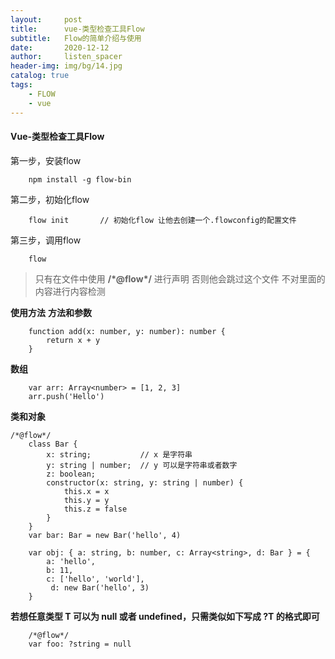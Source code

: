 ```yaml
---
layout:     post
title:      vue-类型检查工具Flow
subtitle:   Flow的简单介绍与使用
date:       2020-12-12
author:     listen_spacer
header-img: img/bg/14.jpg
catalog: true
tags:
    - FLOW
    - vue
---
```


#### Vue-类型检查工具Flow
第一步，安装flow
```
    npm install -g flow-bin
```

第二步，初始化flow
```
    flow init       // 初始化flow 让他去创建一个.flowconfig的配置文件
```

第三步，调用flow
```
    flow
```

>只有在文件中使用 **/\*@flow\*/** 进行声明 
>否则他会跳过这个文件
>不对里面的内容进行内容检测

**使用方法**
**方法和参数**
```
    function add(x: number, y: number): number {
        return x + y
    }
```

**数组**
```
    var arr: Array<number> = [1, 2, 3]
    arr.push('Hello')
```

**类和对象**
```
/*@flow*/
    class Bar {
        x: string;           // x 是字符串
        y: string | number;  // y 可以是字符串或者数字
        z: boolean;
        constructor(x: string, y: string | number) {
            this.x = x
            this.y = y
            this.z = false
        }
    }
    var bar: Bar = new Bar('hello', 4)

    var obj: { a: string, b: number, c: Array<string>, d: Bar } = {
        a: 'hello',
        b: 11,
        c: ['hello', 'world'],
         d: new Bar('hello', 3)
    }
```

**若想任意类型 T 可以为 null 或者 undefined，只需类似如下写成 ?T 的格式即可**
```
    /*@flow*/
    var foo: ?string = null
```

